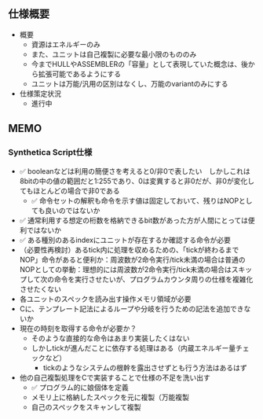 ## 仕様概要

- 概要
  - 資源はエネルギーのみ
  - また、ユニットは自己複製に必要な最小限のもののみ
  - 今までHULLやASSEMBLERの「容量」として表現していた概念は、後から拡張可能であるようにする
  - ユニットは万能/汎用の区別はなくし、万能のvariantのみにする
- 仕様策定状況
  - 進行中

## MEMO

### Synthetica Script仕様

- ✅ booleanなどは利用の簡便さを考えると0/非0で表したい　しかしこれは8bitの中の値の範囲だと1:255であり、0は変異すると非0だが、非0が変化してもほとんどの場合で非0である
  - ✅ 命令セットの解釈も命令を示す値は固定しておいて、残りはNOPとしても良いのではないか
- ✅ 通常利用する想定の桁数を格納できるbit数があった方が人間にとっては便利ではないか
- ✅ ある種別のあるindexにユニットが存在するか確認する命令が必要
- （必要性再検討）あるtick内に処理を収めるための、「tickが終わるまでNOP」命令があると便利か：周波数が2命令実行/tick未満の場合は普通のNOPとしての挙動：理想的には周波数が2命令実行/tick未満の場合はスキップして次の命令を実行させたいが、プログラムカウンタ周りの仕様を複雑化させたくない
- 各ユニットのスペックを読み出す操作メモリ領域が必要
- Cに、テンプレート記法によるループや分岐を行うための記法を追加できないか
- 現在の時刻を取得する命令が必要か？
  - そのような直接的な命令はあまり実装したくはない
  - しかしtickが進んだことに依存する処理はある（内蔵エネルギー量チェックなど）
    - tickのようなシステムの根幹を露出させずとも行う方法はあるはず
- 他の自己複製処理をCで実装することで仕様の不足を洗い出す
  - ✅ プログラム的に娘個体を定義
  - メモリ上に格納したスペックを元に複製（万能複製
  - 自己のスペックをスキャンして複製

